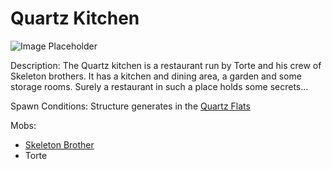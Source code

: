 # Quartz Kitchen

![Image Placeholder](https://static.miraheze.org/stardustlabswiki/d/d6/Quartz\_kitchen.png)

Description: The Quartz kitchen is a restaurant run by Torte and his crew of Skeleton brothers. It has a kitchen and dining area, a garden and some storage rooms. Surely a restaurant in such a place holds some secrets...

Spawn Conditions: Structure generates in the [Quartz Flats](../nether-biomes/quartzflats.md)

Mobs:

* [Skeleton Brother](../nether-mobs/skeletonbrother.md)
* Torte

